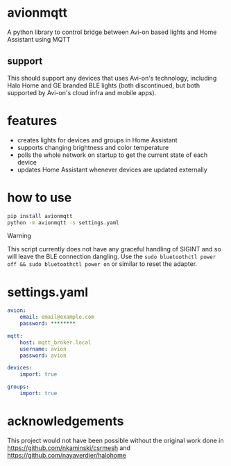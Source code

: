 # avionmqtt

A python library to control bridge between Avi-on based lights and Home Assistant using MQTT

## support
This should support any devices that uses Avi-on's technology, including Halo Home and GE branded BLE lights (both discontinued, but both supported by Avi-on's cloud infra and mobile apps).

# features
- creates lights for devices and groups in Home Assistant
- supports changing brightness and color temperature
- polls the whole network on startup to get the current state of each device
- updates Home Assistant whenever devices are updated externally 

# how to use

```bash
pip install avionmqtt
python -m avionmqtt -s settings.yaml
```

> [!WARNING]
> This script currently does not have any graceful handling of SIGINT and so will leave the BLE connection dangling.
> Use the `sudo bluetoothctl power off && sudo bluetoothctl power on` or similar to reset the adapter.

# settings.yaml

```yaml
avion:
    email: email@example.com
    password: ********

mqtt:
    host: mqtt_broker.local
    username: avion
    password: avion

devices:
    import: true

groups:
    import: true

```


# acknowledgements
This project would not have been possible without the original work done in https://github.com/nkaminski/csrmesh and https://github.com/nayaverdier/halohome